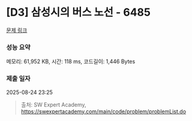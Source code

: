 # [D3] 삼성시의 버스 노선 - 6485 

[문제 링크](https://swexpertacademy.com/main/code/problem/problemDetail.do?contestProbId=AWczm7QaACgDFAWn) 

### 성능 요약

메모리: 61,952 KB, 시간: 118 ms, 코드길이: 1,446 Bytes

### 제출 일자

2025-08-24 23:25



> 출처: SW Expert Academy, https://swexpertacademy.com/main/code/problem/problemList.do